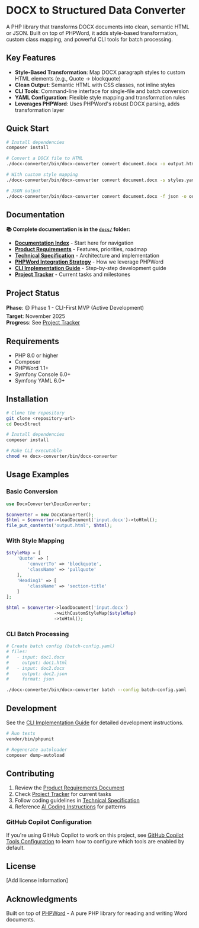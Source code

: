 # DOCX to Structured Data Converter

A PHP library that transforms DOCX documents into clean, semantic HTML or JSON. Built on top of PHPWord, it adds style-based transformation, custom class mapping, and powerful CLI tools for batch processing.

## Key Features

- **Style-Based Transformation**: Map DOCX paragraph styles to custom HTML elements (e.g., Quote → blockquote)
- **Clean Output**: Semantic HTML with CSS classes, not inline styles
- **CLI Tools**: Command-line interface for single-file and batch conversion
- **YAML Configuration**: Flexible style mapping and transformation rules
- **Leverages PHPWord**: Uses PHPWord's robust DOCX parsing, adds transformation layer

## Quick Start

```bash
# Install dependencies
composer install

# Convert a DOCX file to HTML
./docx-converter/bin/docx-converter convert document.docx -o output.html

# With custom style mapping
./docx-converter/bin/docx-converter convert document.docx -s styles.yaml -o output.html

# JSON output
./docx-converter/bin/docx-converter convert document.docx -f json -o output.json
```

## Documentation

**📚 Complete documentation is in the [`docs/`](docs/) folder:**

- **[Documentation Index](docs/README.md)** - Start here for navigation
- **[Product Requirements](docs/product-requirements.md)** - Features, priorities, roadmap
- **[Technical Specification](docs/technical-specification.md)** - Architecture and implementation
- **[PHPWord Integration Strategy](docs/prd-addendum-phpword-integration.md)** - How we leverage PHPWord
- **[CLI Implementation Guide](docs/cli-implementation-guide.md)** - Step-by-step development guide
- **[Project Tracker](docs/project_tracker.md)** - Current tasks and milestones

## Project Status

**Phase**: 🟡 Phase 1 - CLI-First MVP (Active Development)  
**Target**: November 2025  
**Progress**: See [Project Tracker](docs/project_tracker.md)

## Requirements

- PHP 8.0 or higher
- Composer
- PHPWord 1.1+
- Symfony Console 6.0+
- Symfony YAML 6.0+

## Installation

```bash
# Clone the repository
git clone <repository-url>
cd DocxStruct

# Install dependencies
composer install

# Make CLI executable
chmod +x docx-converter/bin/docx-converter
```

## Usage Examples

### Basic Conversion

```php
use DocxConverter\DocxConverter;

$converter = new DocxConverter();
$html = $converter->loadDocument('input.docx')->toHtml();
file_put_contents('output.html', $html);
```

### With Style Mapping

```php
$styleMap = [
    'Quote' => [
        'convertTo' => 'blockquote',
        'className' => 'pullquote'
    ],
    'Heading1' => [
        'className' => 'section-title'
    ]
];

$html = $converter->loadDocument('input.docx')
                  ->withCustomStyleMap($styleMap)
                  ->toHtml();
```

### CLI Batch Processing

```bash
# Create batch config (batch-config.yaml)
# files:
#   - input: doc1.docx
#     output: doc1.html
#   - input: doc2.docx
#     output: doc2.json
#     format: json

./docx-converter/bin/docx-converter batch --config batch-config.yaml
```

## Development

See the [CLI Implementation Guide](docs/cli-implementation-guide.md) for detailed development instructions.

```bash
# Run tests
vendor/bin/phpunit

# Regenerate autoloader
composer dump-autoload
```

## Contributing

1. Review the [Product Requirements Document](docs/product-requirements.md)
2. Check [Project Tracker](docs/project_tracker.md) for current tasks
3. Follow coding guidelines in [Technical Specification](docs/technical-specification.md)
4. Reference [AI Coding Instructions](.github/copilot-instructions.md) for patterns

### GitHub Copilot Configuration

If you're using GitHub Copilot to work on this project, see [GitHub Copilot Tools Configuration](docs/copilot-tools-configuration.md) to learn how to configure which tools are enabled by default.

## License

[Add license information]

## Acknowledgments

Built on top of [PHPWord](https://github.com/PHPOffice/PHPWord) - A pure PHP library for reading and writing Word documents.
